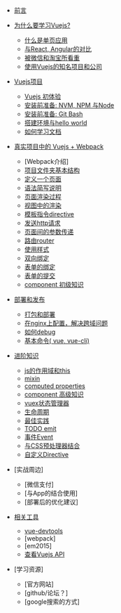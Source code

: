 * [前言](preface.md)
* [为什么要学习Vuejs? ](why_vue.md)
  * [什么是单页应用](single_page_app.md)
  * [与React, Angular的对比](vue_react_angular.md)
  * [被微信和淘宝所看重](wechat_and_weex.md)
  * [使用Vuejs的知名项目和公司](vuejs_projects.md)
* [Vuejs项目](origin_vuejs.md)
  * [Vuejs 初体验](hello_world_bare_vuejs.md)
  * [安装前准备: NVM, NPM 与Node](nvm.md)
  * [安装前准备: Git Bash](git.md)
  * [搭建环境与hello world](preparation.md)
  * [如何学习文档](how_to_read_vuejs_document.md)  
* [真实项目中的 Vuejs + Webpack](vuejs_basic.md)
  * [Webpack介绍]
  * [项目文件夹基本结构](file_structure.md)
  * [定义一个页面](define_a_page.md)
  * [语法简写说明](es_script.md)
  * [页面渲染过程](how_is_page_rendered.md)
  * [视图中的渲染](view_basic.md)
  * [模板指令directive](render_directive.md)
  * [发送http请求](http_request.md)
  * [页面间的参数传递](parse_paremters.md)
  * [路由router](router.md)
  * [使用样式](styling.md)
  * [双向绑定](v_bind.md)
  * [表单的绑定](form.md)
  * [表单的提交](form_submit.md)
  * [component 初级知识](component.md)
* [部署和发布](build_and_deploy.md)
  * [打包和部署](build_project.md)
  * [在nginx上配置，解决跨域问题](nginx_fix_cross_domain_problem.md)
  * [如何debug](how_to_debug.md)
  * [基本命令( vue, vue-cli)](basic_command_line.md)
* [进阶知识](advanced_vue.md)
  * [js的作用域和this](scope_and_this.md)
  * [mixin](mixin.md)
  * [computed properties](computed_properties_and_watchers.md)
  * [component 高级知识](advanced_component.md)
  * [vuex状态管理器](vuex.md)
  * [生命周期](life_cycle.md)
  * [最佳实践](best_practices.md)
  * [TODO emit](emit.md)
  * [事件Event](event.md)
  * [与CSS预处理器结合](scss_less.md)
  * [自定义Directive](custom_directive.md)

* [实战周边]
  * [微信支付]
  * [与App的结合使用]
  * [部署后的优化建议]

* [相关工具](tools.md)
  * [vue-devtools](setup_vuejs_devtools.md)
  * [webpack]
  * [em2015]
  * [查看Vuejs API](how_to_check_api.md)

* [学习资源]
  * [官方网站]
  * [github/论坛？]
  * [google搜索的方式]
